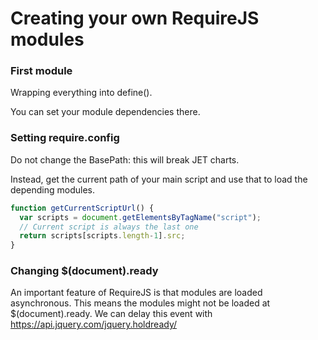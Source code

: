 # Creating your own RequireJS modules

### First module

Wrapping everything into define().

You can set your module dependencies there.

### Setting require.config

Do not change the BasePath: this will break JET charts.

Instead, get the current path of your main script and use that to load the depending modules.

```javascript
function getCurrentScriptUrl() {
  var scripts = document.getElementsByTagName("script");
  // Current script is always the last one
  return scripts[scripts.length-1].src;
}
```

### Changing $(document).ready

An important feature of RequireJS is that modules are loaded asynchronous. This means the modules might not be loaded at $(document).ready. We can delay this event with https://api.jquery.com/jquery.holdready/
